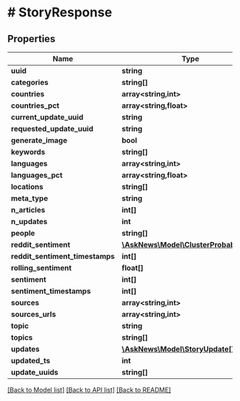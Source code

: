 # # StoryResponse

## Properties

Name | Type | Description | Notes
------------ | ------------- | ------------- | -------------
**uuid** | **string** |  |
**categories** | **string[]** |  |
**countries** | **array<string,int>** |  |
**countries_pct** | **array<string,float>** |  |
**current_update_uuid** | **string** |  |
**requested_update_uuid** | **string** |  |
**generate_image** | **bool** |  |
**keywords** | **string[]** |  |
**languages** | **array<string,int>** |  |
**languages_pct** | **array<string,float>** |  |
**locations** | **string[]** |  |
**meta_type** | **string** |  |
**n_articles** | **int[]** |  |
**n_updates** | **int** |  |
**people** | **string[]** |  |
**reddit_sentiment** | [**\AskNews\Model\ClusterProbabilities[]**](ClusterProbabilities.md) |  |
**reddit_sentiment_timestamps** | **int[]** |  |
**rolling_sentiment** | **float[]** |  |
**sentiment** | **int[]** |  |
**sentiment_timestamps** | **int[]** |  |
**sources** | **array<string,int>** |  |
**sources_urls** | **array<string,int>** |  |
**topic** | **string** |  |
**topics** | **string[]** |  |
**updates** | [**\AskNews\Model\StoryUpdate[]**](StoryUpdate.md) |  |
**updated_ts** | **int** |  |
**update_uuids** | **string[]** |  |

[[Back to Model list]](../../README.md#models) [[Back to API list]](../../README.md#endpoints) [[Back to README]](../../README.md)
